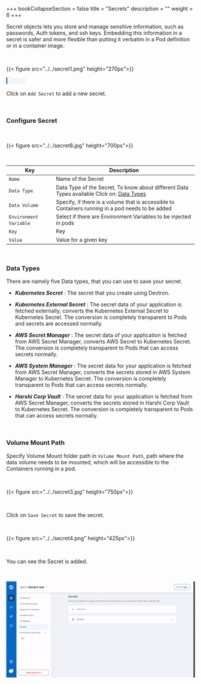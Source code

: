 +++
bookCollapseSection = false
title = "Secrets"
description = ""
weight = 6
+++


Secret objects lets you store and manage sensitive information, such as passwords, Auth tokens, and ssh keys. Embedding this information in a secret is safer and more flexible than putting it verbatim in a Pod definition or in a container image.

&nbsp;&nbsp;

{{< figure src="../../secret1.png" height="270px">}}

<img src="../../secret1.png " style="width:10%;">


Click on `Add Secret` to add a new secret.

<br />

### Configure Secret

<br />

{{< figure src="../../secret8.jpg" height="700px">}}

&nbsp;&nbsp;


Key | Description
----|----
`Name` | Name of the Secret
`Data Type` | Data Type of the Secret, To know about different Data Types available Click on: [Data Types](/docs/reference/creating_application/secrets/#data-types)
`Data Volume` | Specify, if there is a volume that is accessible to Containers running in a pod needs to be added
`Environment Variable` | Select if there are Environment Variables to be injected in pods
`Key` | Key
`Value` | Value for a given key


<br />

### Data Types

There are namely five Data types, that you can use to save your secret.

* ***Kubernetes Secret*** : The secret that you create using Devtron.

* ***Kubernetes External Secret*** : The secret data of your application is fetched externally, converts the Kubernetes External Secret to Kubernetes Secret. The conversion is completely transparent to Pods and secrets are accessed normally.

* ***AWS Secret Manager*** : The secret data of your application is fetched from AWS Secret Manager, converts AWS Secret to Kubernetes Secret. The conversion is completely transparent to Pods that can access secrets normally.

* ***AWS System Manager*** : The secret data for your application is fetched from AWS Secret Manager, converts the secrets stored in AWS System Manager to Kubernetes Secret. The conversion is completely transparent to Pods that can access secrets normally.

* ***Harshi Corp Vault*** : The secret data for your application is fetched from AWS Secret Manager, converts the secrets stored in Harshi Corp Vault to Kubernetes Secret. The conversion is completely transparent to Pods that can access secrets normally.

<br />


### Volume Mount Path

Specify Volume Mount folder path in `Volume Mount Path`, path where the data volume needs to be mounted, which will be accessible to the Containers running in a pod.

&nbsp;&nbsp;

{{< figure src="../../secret3.jpg" height="750px">}}

&nbsp;&nbsp;

Click on `Save Secret` to save the secret.

&nbsp;&nbsp;

{{< figure src="../../secret4.png" height="425px">}}

<br />

You can see the Secret is added.

&nbsp;&nbsp;

![Save Secret](../../arora3.gif "Save Secret")

